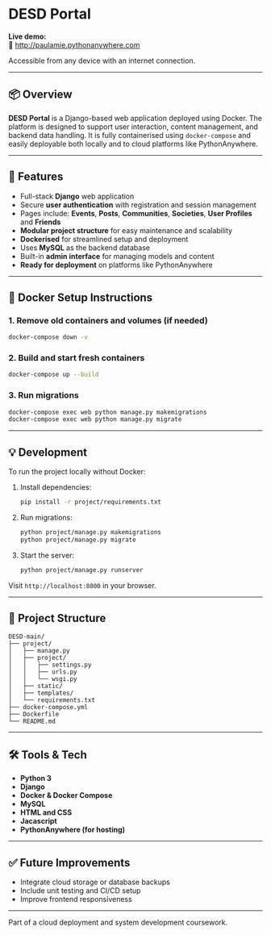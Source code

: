 
# DESD Portal

**Live demo:**  
🔗 http://paulamie.pythonanywhere.com

Accessible from any device with an internet connection.

---

## 📦 Overview

**DESD Portal** is a Django-based web application deployed using Docker. The platform is designed to support user interaction, content management, and backend data handling. It is fully containerised using `docker-compose` and easily deployable both locally and to cloud platforms like PythonAnywhere.

---

## 🚀 Features

- Full-stack **Django** web application  
- Secure **user authentication** with registration and session management  
- Pages include: **Events**, **Posts**, **Communities**, **Societies**,  **User Profiles**  and **Friends**
- **Modular project structure** for easy maintenance and scalability  
- **Dockerised** for streamlined setup and deployment  
- Uses **MySQL** as the backend database  
- Built-in **admin interface** for managing models and content  
- **Ready for deployment** on platforms like PythonAnywhere  

---

## 🐳 Docker Setup Instructions

### 1. Remove old containers and volumes (if needed)
```bash
docker-compose down -v
```

### 2. Build and start fresh containers
```bash
docker-compose up --build
```

### 3. Run migrations
```bash
docker-compose exec web python manage.py makemigrations
docker-compose exec web python manage.py migrate
```

---

## 💡 Development

To run the project locally without Docker:

1. Install dependencies:
   ```bash
   pip install -r project/requirements.txt
   ```

2. Run migrations:
   ```bash
   python project/manage.py makemigrations
   python project/manage.py migrate
   ```

3. Start the server:
   ```bash
   python project/manage.py runserver
   ```

Visit `http://localhost:8000` in your browser.

---

## 📁 Project Structure

```
DESD-main/
├── project/
│   ├── manage.py
│   ├── project/
│   │   ├── settings.py
│   │   ├── urls.py
│   │   └── wsgi.py
│   ├── static/
│   ├── templates/
│   └── requirements.txt
├── docker-compose.yml
├── Dockerfile
└── README.md
```

---

## 🛠️ Tools & Tech

- **Python 3**
- **Django**
- **Docker & Docker Compose**
- **MySQL**
- **HTML and CSS**
- **Jacascript**
- **PythonAnywhere (for hosting)**

---

## ✅ Future Improvements

- Integrate cloud storage or database backups
- Include unit testing and CI/CD setup
- Improve frontend responsiveness

---

Part of a cloud deployment and system development coursework.

